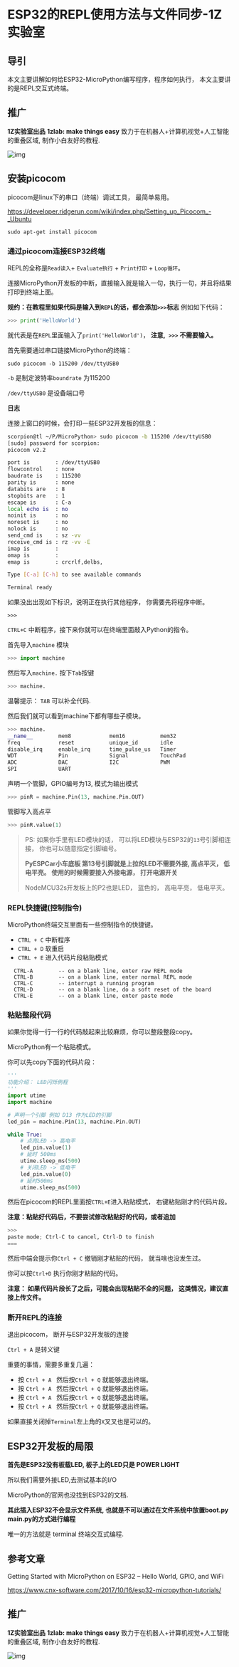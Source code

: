 # ESP32的REPL使用方法与文件同步-1Z实验室



## 导引

本文主要讲解如何给ESP32-MicroPython编写程序，程序如何执行， 本文主要讲的是REPL交互式终端。

## 推广

**1Z实验室出品**
**1zlab: make things easy** 致力于在机器人+计算机视觉+人工智能的重叠区域, 制作小白友好的教程.

![img](https://upload-images.jianshu.io/upload_images/1199728-589a80ff77f380d8.png?imageMogr2/auto-orient/strip%7CimageView2/2/w/1000)


## 安装picocom

picocom是linux下的串口（终端）调试工具， 最简单易用。


https://developer.ridgerun.com/wiki/index.php/Setting_up_Picocom_-_Ubuntu

```
sudo apt-get install picocom
```


### 通过picocom连接ESP32终端

REPL的全称是`Read读入`+ `Evaluate执行` + `Print打印` + `Loop循环`。

连接MicroPython开发板的中断，直接输入就是输入一句，执行一句，并且将结果打印到终端上面。

**规约：在教程里如果代码是输入到`REPL`的话，都会添加`>>>`标志**
例如如下代码：
```python
>>> print('HelloWorld')
```
就代表是在`REPL`里面输入了`print('HelloWorld')`， **注意,` >>>` 不需要输入。**


首先需要通过串口链接MicroPython的终端： 

```
sudo picocom -b 115200 /dev/ttyUSB0
```

`-b` 是制定波特率`boundrate` 为115200

`/dev/ttyUSB0` 是设备端口号



**日志**

连接上窗口的时候，会打印一些ESP32开发板的信息：

```bash
scorpion@tl ~/P/MicroPython> sudo picocom -b 115200 /dev/ttyUSB0
[sudo] password for scorpion: 
picocom v2.2

port is        : /dev/ttyUSB0
flowcontrol    : none
baudrate is    : 115200
parity is      : none
databits are   : 8
stopbits are   : 1
escape is      : C-a
local echo is  : no
noinit is      : no
noreset is     : no
nolock is      : no
send_cmd is    : sz -vv
receive_cmd is : rz -vv -E
imap is        : 
omap is        : 
emap is        : crcrlf,delbs,

Type [C-a] [C-h] to see available commands

Terminal ready
```



如果没出出现如下标识，说明正在执行其他程序， 你需要先将程序中断。

```
>>> 
```

`CTRL+C` 中断程序，接下来你就可以在终端里面敲入Python的指令。

首先导入`machine` 模块

```python
>>> import machine
```

然后写入`machine.`  按下`Tab`按键

```python
>>> machine.
```

温馨提示： `TAB` 可以补全代码.

然后我们就可以看到machine下都有哪些子模块。

```python
>>> machine.
__name__        mem8            mem16           mem32
freq            reset           unique_id       idle
disable_irq     enable_irq      time_pulse_us   Timer
WDT             Pin             Signal          TouchPad
ADC             DAC             I2C             PWM
SPI             UART
```

声明一个管脚，GPIO编号为13, 模式为输出模式
```python
>>> pinR = machine.Pin(13, machine.Pin.OUT)
```
管脚写入高点平
```python
>>> pinR.value(1)
```



> PS: 如果你手里有LED模块的话， 可以将LED模块与ESP32的`13`号引脚相连接， 你也可以随意指定引脚编号。
>
> **PyESPCar小车底板 第13号引脚就是上拉的LED不需要外接,  高点平灭， 低电平亮。 使用的时候需要接入外接电源， 打开电源开关**
>
> NodeMCU32s开发板上的P2也是LED， 蓝色的， 高电平亮， 低电平灭。



### REPL快捷键(控制指令)

MicroPython终端交互里面有一些控制指令的快捷键。

- `CTRL + C` 中断程序
- `CTRL + D` 软重启
- `CTRL + E`  进入代码片段粘贴模式



```
  CTRL-A        -- on a blank line, enter raw REPL mode
  CTRL-B        -- on a blank line, enter normal REPL mode
  CTRL-C        -- interrupt a running program
  CTRL-D        -- on a blank line, do a soft reset of the board
  CTRL-E        -- on a blank line, enter paste mode
```



### 粘贴整段代码

如果你觉得一行一行的代码敲起来比较麻烦，你可以整段整段copy。

MicroPython有一个粘贴模式。

你可以先copy下面的代码片段： 

```python
'''
功能介绍： LED闪烁例程
'''
import utime
import machine

# 声明一个引脚 例如 D13 作为LED的引脚
led_pin = machine.Pin(13, machine.Pin.OUT)

while True:
    # 点亮LED -> 高电平
    led_pin.value(1)
    # 延时 500ms
    utime.sleep_ms(500)
    # 关闭LED -> 低电平
    led_pin.value(0)
    # 延时500ms
    utime.sleep_ms(500)
```



然后在picocom的REPL里面按`CTRL+E`进入粘贴模式， 右键粘贴刚才的代码片段。

**注意：粘贴好代码后，不要尝试修改粘贴好的代码，或者追加**

```python
>>> 
paste mode; Ctrl-C to cancel, Ctrl-D to finish
=== 
```

然后中端会提示你`Ctrl + C` 撤销刚才粘贴的代码， 就当啥也没发生过。

你可以按`Ctrl+D` 执行你刚才粘贴的代码。



**注意： 如果代码片段长了之后，可能会出现粘贴不全的问题， 这类情况，建议直接上传文件。**



### 断开REPL的连接

退出picocom， 断开与ESP32开发板的连接

`Ctrl + A` 是转义键

重要的事情，需要多重复几遍：

* 按 `Ctrl + A ` 然后按`Ctrl + Q` 就能够退出终端。
* 按 `Ctrl + A ` 然后按`Ctrl + Q` 就能够退出终端。
* 按 `Ctrl + A ` 然后按`Ctrl + Q` 就能够退出终端。
* 按 `Ctrl + A ` 然后按`Ctrl + Q` 就能够退出终端。

如果直接关闭掉`Terminal`左上角的`X`叉叉也是可以的。

## ESP32开发板的局限

**首先是ESP32没有板载LED, 板子上的LED只是 POWER LIGHT**


所以我们需要外接LED,去测试基本的I/O

MicroPython的官网也没找到ESP32的文档. 



**其此插入ESP32不会显示文件系统, 也就是不可以通过在文件系统中放置boot.py main.py的方式进行编程**

唯一的方法就是 terminal 终端交互式编程.



## 参考文章



Getting Started with MicroPython on ESP32 – Hello World, GPIO, and WiFi

https://www.cnx-software.com/2017/10/16/esp32-micropython-tutorials/



## 推广

**1Z实验室出品**
**1zlab: make things easy** 致力于在机器人+计算机视觉+人工智能的重叠区域, 制作小白友好的教程.

![img](https://upload-images.jianshu.io/upload_images/1199728-589a80ff77f380d8.png?imageMogr2/auto-orient/strip%7CimageView2/2/w/1000)

